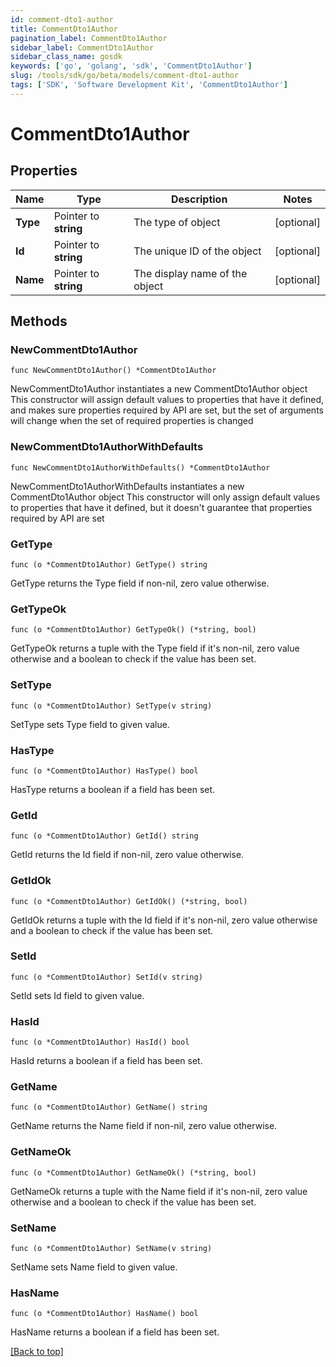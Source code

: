 ```yaml
---
id: comment-dto1-author
title: CommentDto1Author
pagination_label: CommentDto1Author
sidebar_label: CommentDto1Author
sidebar_class_name: gosdk
keywords: ['go', 'golang', 'sdk', 'CommentDto1Author'] 
slug: /tools/sdk/go/beta/models/comment-dto1-author
tags: ['SDK', 'Software Development Kit', 'CommentDto1Author']
---
```


# CommentDto1Author

## Properties

Name | Type | Description | Notes
------------ | ------------- | ------------- | -------------
**Type** | Pointer to **string** | The type of object | [optional] 
**Id** | Pointer to **string** | The unique ID of the object | [optional] 
**Name** | Pointer to **string** | The display name of the object | [optional] 

## Methods

### NewCommentDto1Author

`func NewCommentDto1Author() *CommentDto1Author`

NewCommentDto1Author instantiates a new CommentDto1Author object
This constructor will assign default values to properties that have it defined,
and makes sure properties required by API are set, but the set of arguments
will change when the set of required properties is changed

### NewCommentDto1AuthorWithDefaults

`func NewCommentDto1AuthorWithDefaults() *CommentDto1Author`

NewCommentDto1AuthorWithDefaults instantiates a new CommentDto1Author object
This constructor will only assign default values to properties that have it defined,
but it doesn't guarantee that properties required by API are set

### GetType

`func (o *CommentDto1Author) GetType() string`

GetType returns the Type field if non-nil, zero value otherwise.

### GetTypeOk

`func (o *CommentDto1Author) GetTypeOk() (*string, bool)`

GetTypeOk returns a tuple with the Type field if it's non-nil, zero value otherwise
and a boolean to check if the value has been set.

### SetType

`func (o *CommentDto1Author) SetType(v string)`

SetType sets Type field to given value.

### HasType

`func (o *CommentDto1Author) HasType() bool`

HasType returns a boolean if a field has been set.

### GetId

`func (o *CommentDto1Author) GetId() string`

GetId returns the Id field if non-nil, zero value otherwise.

### GetIdOk

`func (o *CommentDto1Author) GetIdOk() (*string, bool)`

GetIdOk returns a tuple with the Id field if it's non-nil, zero value otherwise
and a boolean to check if the value has been set.

### SetId

`func (o *CommentDto1Author) SetId(v string)`

SetId sets Id field to given value.

### HasId

`func (o *CommentDto1Author) HasId() bool`

HasId returns a boolean if a field has been set.

### GetName

`func (o *CommentDto1Author) GetName() string`

GetName returns the Name field if non-nil, zero value otherwise.

### GetNameOk

`func (o *CommentDto1Author) GetNameOk() (*string, bool)`

GetNameOk returns a tuple with the Name field if it's non-nil, zero value otherwise
and a boolean to check if the value has been set.

### SetName

`func (o *CommentDto1Author) SetName(v string)`

SetName sets Name field to given value.

### HasName

`func (o *CommentDto1Author) HasName() bool`

HasName returns a boolean if a field has been set.


[[Back to top]](#) 


